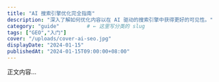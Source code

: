 ```yaml
---
title: "AI 搜索引擎优化完全指南"
description: "深入了解如何优化内容以在 AI 驱动的搜索引擎中获得更好的可见性。"
category: "guide"         # ← 这里写分类的 slug
tags: ["GEO","入门"]
cover: "/uploads/cover-ai-seo.jpg"
displayDate: "2024-01-15"
publishedAt: "2024-01-15T09:00:00+08:00"
---
```

正文内容...
